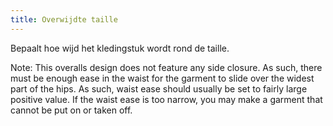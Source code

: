 ```yaml
---
title: Overwijdte taille
---
```


Bepaalt hoe wijd het kledingstuk wordt rond de taille.

Note: This overalls design does not feature any side closure. As such, there must be enough ease in the waist for the garment to slide over the widest part of the hips. As such, waist ease should usually be set to fairly large positive value. If the waist ease is too narrow, you may make a garment that cannot be put on or taken off.
